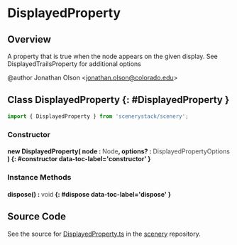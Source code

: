 # DisplayedProperty

## Overview

A property that is true when the node appears on the given display. See DisplayedTrailsProperty for additional options

@author Jonathan Olson &lt;jonathan.olson@colorado.edu&gt;

## Class DisplayedProperty {: #DisplayedProperty }


```js
import { DisplayedProperty } from 'scenerystack/scenery';
```
### Constructor

#### new DisplayedProperty( node : <span style="font-weight: 400; opacity: 80%;">Node</span>, options? : <span style="font-weight: 400; opacity: 80%;">DisplayedPropertyOptions</span> ) {: #constructor data-toc-label='constructor' }

### Instance Methods

#### dispose() : <span style="font-weight: 400; opacity: 80%;">void</span> {: #dispose data-toc-label='dispose' }



## Source Code

See the source for [DisplayedProperty.ts](https://github.com/phetsims/scenery/blob/main/js/util/DisplayedProperty.ts) in the [scenery](https://github.com/phetsims/scenery) repository.
